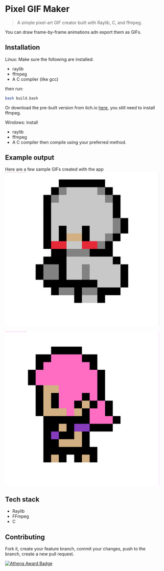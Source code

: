 # Pixel GIF Maker
> A simple pixel-art GIF creator built with Raylib, C, and ffmpeg.

You can draw frame-by-frame animations adn export them as GIFs.

## Installation

Linux:
Make sure the following are installed:
- raylib
- ffmpeg
- A C compiler (like gcc) 

then run:

```sh
bash build.bash
```

Or download the pre-built version from itch.io [here](https://shahd-moh-abdel.itch.io/gif-maker),  you still need to install ffmpeg.

Windows:
install
- raylib 
- ffmpeg 
- A C compiler 
then compile using your preferred method.

## Example output
Here are a few sample GIFs created with the app
![sample 1](assets/animate-0.gif)

![sample 2](assets/animate-1.gif)


## Tech stack
- Raylib
- FFmpeg
- C


## Contributing

Fork it, create your feature branch, commit your changes, push to the branch, create a new pull request. 

[![Athena Award Badge](https://img.shields.io/endpoint?url=https%3A%2F%2Faward.athena.hackclub.com%2Fapi%2Fbadge)](https://award.athena.hackclub.com?utm_source=readme)
